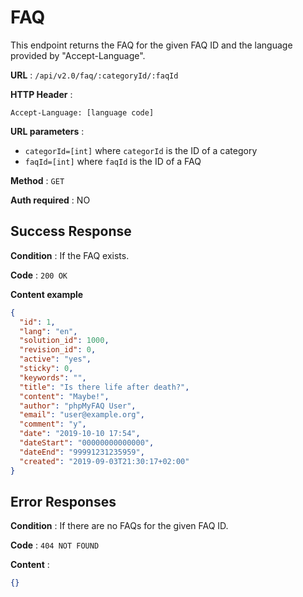 # FAQ

This endpoint returns the FAQ for the given FAQ ID and the language provided by "Accept-Language".

**URL** : `/api/v2.0/faq/:categoryId/:faqId`

**HTTP Header** :

```
Accept-Language: [language code]
```

**URL parameters** :

- `categorId=[int]` where `categorId` is the ID of a category
- `faqId=[int]` where `faqId` is the ID of a FAQ

**Method** : `GET`

**Auth required** : NO

## Success Response

**Condition** : If the FAQ exists.

**Code** : `200 OK`

**Content example**

```json
{
  "id": 1,
  "lang": "en",
  "solution_id": 1000,
  "revision_id": 0,
  "active": "yes",
  "sticky": 0,
  "keywords": "",
  "title": "Is there life after death?",
  "content": "Maybe!",
  "author": "phpMyFAQ User",
  "email": "user@example.org",
  "comment": "y",
  "date": "2019-10-10 17:54",
  "dateStart": "00000000000000",
  "dateEnd": "99991231235959",
  "created": "2019-09-03T21:30:17+02:00"
}
```

## Error Responses

**Condition** : If there are no FAQs for the given FAQ ID.

**Code** : `404 NOT FOUND`

**Content** :

```json
{}
```
